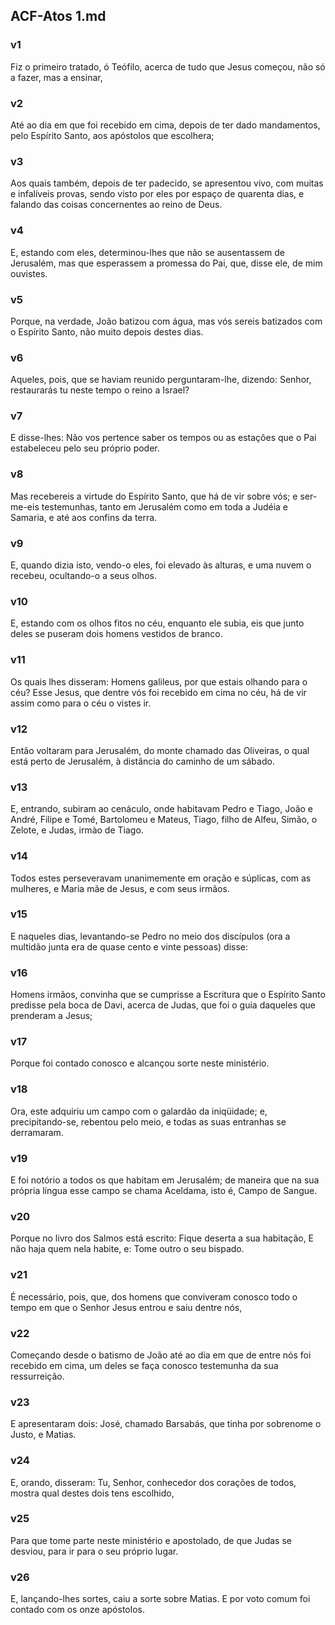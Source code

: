 ## ACF-Atos 1.md
### v1
 Fiz o primeiro tratado, ó Teófilo, acerca de tudo que Jesus começou, não só a fazer, mas a ensinar,
### v2
 Até ao dia em que foi recebido em cima, depois de ter dado mandamentos, pelo Espírito Santo, aos apóstolos que escolhera;
### v3
 Aos quais também, depois de ter padecido, se apresentou vivo, com muitas e infalíveis provas, sendo visto por eles por espaço de quarenta dias, e falando das coisas concernentes ao reino de Deus.
### v4
 E, estando com eles, determinou-lhes que não se ausentassem de Jerusalém, mas que esperassem a promessa do Pai, que, disse ele, de mim ouvistes.
### v5
 Porque, na verdade, João batizou com água, mas vós sereis batizados com o Espírito Santo, não muito depois destes dias.
### v6
 Aqueles, pois, que se haviam reunido perguntaram-lhe, dizendo: Senhor, restaurarás tu neste tempo o reino a Israel?
### v7
 E disse-lhes: Não vos pertence saber os tempos ou as estações que o Pai estabeleceu pelo seu próprio poder.
### v8
 Mas recebereis a virtude do Espírito Santo, que há de vir sobre vós; e ser-me-eis testemunhas, tanto em Jerusalém como em toda a Judéia e Samaria, e até aos confins da terra.
### v9
 E, quando dizia isto, vendo-o eles, foi elevado às alturas, e uma nuvem o recebeu, ocultando-o a seus olhos.
### v10
 E, estando com os olhos fitos no céu, enquanto ele subia, eis que junto deles se puseram dois homens vestidos de branco.
### v11
 Os quais lhes disseram: Homens galileus, por que estais olhando para o céu? Esse Jesus, que dentre vós foi recebido em cima no céu, há de vir assim como para o céu o vistes ir.
### v12
 Então voltaram para Jerusalém, do monte chamado das Oliveiras, o qual está perto de Jerusalém, à distância do caminho de um sábado.
### v13
 E, entrando, subiram ao cenáculo, onde habitavam Pedro e Tiago, João e André, Filipe e Tomé, Bartolomeu e Mateus, Tiago, filho de Alfeu, Simão, o Zelote, e Judas, irmào de Tiago.
### v14
 Todos estes perseveravam unanimemente em oração e súplicas, com as mulheres, e Maria mãe de Jesus, e com seus irmãos.
### v15
 E naqueles dias, levantando-se Pedro no meio dos discípulos (ora a multidão junta era de quase cento e vinte pessoas) disse:
### v16
 Homens irmãos, convinha que se cumprisse a Escritura que o Espírito Santo predisse pela boca de Davi, acerca de Judas, que foi o guia daqueles que prenderam a Jesus;
### v17
 Porque foi contado conosco e alcançou sorte neste ministério.
### v18
 Ora, este adquiriu um campo com o galardão da iniqüidade; e, precipitando-se, rebentou pelo meio, e todas as suas entranhas se derramaram.
### v19
 E foi notório a todos os que habitam em Jerusalém; de maneira que na sua própria língua esse campo se chama Aceldama, isto é, Campo de Sangue.
### v20
 Porque no livro dos Salmos está escrito: Fique deserta a sua habitação, E não haja quem nela habite, e: Tome outro o seu bispado.
### v21
 É necessário, pois, que, dos homens que conviveram conosco todo o tempo em que o Senhor Jesus entrou e saiu dentre nós,
### v22
 Começando desde o batismo de João até ao dia em que de entre nós foi recebido em cima, um deles se faça conosco testemunha da sua ressurreição.
### v23
 E apresentaram dois: José, chamado Barsabás, que tinha por sobrenome o Justo, e Matias.
### v24
 E, orando, disseram: Tu, Senhor, conhecedor dos corações de todos, mostra qual destes dois tens escolhido,
### v25
 Para que tome parte neste ministério e apostolado, de que Judas se desviou, para ir para o seu próprio lugar.
### v26
 E, lançando-lhes sortes, caiu a sorte sobre Matias. E por voto comum foi contado com os onze apóstolos.
